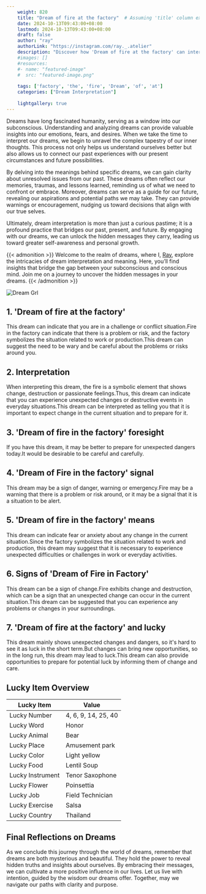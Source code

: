 ```yaml
---
    weight: 820
    title: "Dream of fire at the factory"  # Assuming 'title' column exists
    date: 2024-10-13T09:43:00+08:00
    lastmod: 2024-10-13T09:43:00+08:00
    draft: false
    author: "ray"
    authorLink: "https://instagram.com/ray._.atelier"
    description: "Discover how 'Dream of fire at the factory' can interpret your future and uncover its significant meanings in your life."
    #images: []
    #resources:
    #- name: "featured-image"
    #  src: "featured-image.png"
    
    tags: ['factory', 'the', 'fire', 'Dream', 'of', 'at']
    categories: ["Dream Interpretation"]
    
    lightgallery: true
---
```

    
Dreams have long fascinated humanity, serving as a window into our subconscious. Understanding and analyzing dreams can provide valuable insights into our emotions, fears, and desires. When we take the time to interpret our dreams, we begin to unravel the complex tapestry of our inner thoughts. This process not only helps us understand ourselves better but also allows us to connect our past experiences with our present circumstances and future possibilities.

By delving into the meanings behind specific dreams, we can gain clarity about unresolved issues from our past. These dreams often reflect our memories, traumas, and lessons learned, reminding us of what we need to confront or embrace. Moreover, dreams can serve as a guide for our future, revealing our aspirations and potential paths we may take. They can provide warnings or encouragement, nudging us toward decisions that align with our true selves.

Ultimately, dream interpretation is more than just a curious pastime; it is a profound practice that bridges our past, present, and future. By engaging with our dreams, we can unlock the hidden messages they carry, leading us toward greater self-awareness and personal growth.

{{< admonition >}}
Welcome to the realm of dreams, where I, [Ray](https://instagram.com/ray._.atelier), explore the intricacies of dream interpretation and meaning. Here, you’ll find insights that bridge the gap between your subconscious and conscious mind. Join me on a journey to uncover the hidden messages in your dreams.
{{< /admonition >}}

![Dream Grl](https://cdn.pixabay.com/photo/2017/11/02/03/35/gothic-2910057_1280.jpg "Dream Grl")

## 1. 'Dream of fire at the factory'
This dream can indicate that you are in a challenge or conflict situation.Fire in the factory can indicate that there is a problem or risk, and the factory symbolizes the situation related to work or production.This dream can suggest the need to be wary and be careful about the problems or risks around you.

## 2. Interpretation
When interpreting this dream, the fire is a symbolic element that shows change, destruction or passionate feelings.Thus, this dream can indicate that you can experience unexpected changes or destructive events in everyday situations.This dream can be interpreted as telling you that it is important to expect change in the current situation and to prepare for it.

## 3. 'Dream of fire in the factory' foresight
If you have this dream, it may be better to prepare for unexpected dangers today.It would be desirable to be careful and carefully.

## 4. 'Dream of Fire in the factory' signal
This dream may be a sign of danger, warning or emergency.Fire may be a warning that there is a problem or risk around, or it may be a signal that it is a situation to be alert.

## 5. 'Dream of fire in the factory' means
This dream can indicate fear or anxiety about any change in the current situation.Since the factory symbolizes the situation related to work and production, this dream may suggest that it is necessary to experience unexpected difficulties or challenges in work or everyday activities.

## 6. Signs of 'Dream of Fire in Factory'
This dream can be a sign of change.Fire exhibits change and destruction, which can be a sign that an unexpected change can occur in the current situation.This dream can be suggested that you can experience any problems or changes in your surroundings.

## 7. 'Dream of fire at the factory' and lucky
This dream mainly shows unexpected changes and dangers, so it's hard to see it as luck in the short term.But changes can bring new opportunities, so in the long run, this dream may lead to luck.This dream can also provide opportunities to prepare for potential luck by informing them of change and care.

## Lucky Item Overview
| Lucky Item          | Value              |
|---------------|--------------------|
| Lucky Number        | 4, 6, 9, 14, 25, 40  |
| Lucky Word          | Honor |
| Lucky Animal        | Bear |
| Lucky Place         | Amusement park     |
| Lucky Color         | Light yellow     |
| Lucky Food          | Lentil Soup      |
| Lucky Instrument    | Tenor Saxophone |
| Lucky Flower        | Poinsettia    |
| Lucky Job           | Field Technician       |
| Lucky Exercise      | Salsa  |
| Lucky Country       | Thailand    |


##  Final Reflections on Dreams

As we conclude this journey through the world of dreams, remember that dreams are both mysterious and beautiful. They hold the power to reveal hidden truths and insights about ourselves. By embracing their messages, we can cultivate a more positive influence in our lives. Let us live with intention, guided by the wisdom our dreams offer. Together, may we navigate our paths with clarity and purpose.
